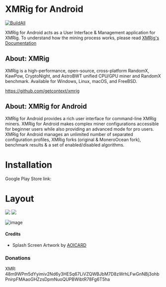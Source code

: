 # XMRig for Android 

[![BuildAll](https://github.com/XMRig-for-Android/xmrig-for-android/actions/workflows/build-all.yml/badge.svg)](https://github.com/XMRig-for-Android/xmrig-for-android/actions/workflows/build-all.yml)

XMRig for Android acts as a User Interface & Management application for XMRig. To understand how the mining process works, please read [XMRig's Documentation](https://xmrig.com/docs/miner)

## About: XMRig
XMRig is a high-performance, open-source, cross-platform RandomX, KawPow, CryptoNight, and AstroBWT unified CPU/GPU miner and RandomX benchmark. Available for Windows, Linux, macOS, and FreeBSD.

https://github.com/getcontext/xmrig

## About: XMRig for Android
XMRig for Android provides a rich user interface for command-line XMRig miners. XMRig for Android makes complex miner configurations accessible for beginner users while also providing an advanced mode for pro users. XMRig for Android manages an unlimited number of separated configuration profiles, XMRig forks (original & MoneroOcean fork), benchmark results & a set of enabled/disabled algorithms.


# Installation
Google Play Store link: 

# Layout

![](https://i.imgur.com/hIuB6Wo.png) ![](https://i.imgur.com/NqZAZPl.png)

![image](https://user-images.githubusercontent.com/97060076/148125819-b093ef76-b7ec-455f-866f-a489b5b53e59.png)

#### Credits
* Splash Screen Artwork by [AOICARD](https://www.reddit.com/user/AOICARD/)

### Donations
XMR: 48m9WPm5dYyimiv2Nd6y3HESq67LiVZQWBJbM7D8zWrhLFwGnNBj3ohbPnirpFMAaoGHZzsDpmNuoQUPBWibtR78Fg6T5ha
